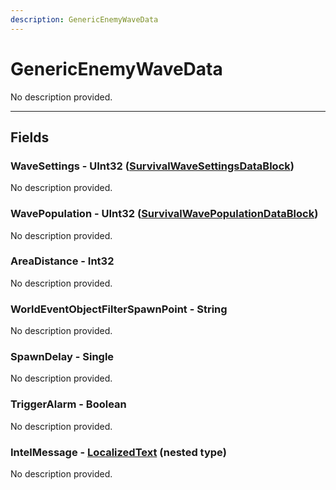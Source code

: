 ```yaml
---
description: GenericEnemyWaveData
---
```


# GenericEnemyWaveData

No description provided.

***

## Fields

### WaveSettings - UInt32 ([SurvivalWaveSettingsDataBlock](../datablocks/main/survivalwavesettings.md))

No description provided.

### WavePopulation - UInt32 ([SurvivalWavePopulationDataBlock](../datablocks/main/survivalwavepopulation.md))

No description provided.

### AreaDistance - Int32

No description provided.

### WorldEventObjectFilterSpawnPoint - String

No description provided.

### SpawnDelay - Single

No description provided.

### TriggerAlarm - Boolean

No description provided.

### IntelMessage - [LocalizedText](./localizedtext.md) (nested type)

No description provided.
